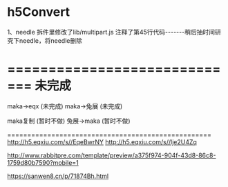 # h5Convert

1、needle 拆件里修改了lib/multipart.js 注释了第45行代码-------稍后抽时间研究下needle，将needle删除




=============================
未完成
=============================

maka->eqx (未完成)
maka->兔展 (未完成)

maka复制 (暂时不做)
兔展->maka (暂时不做)

===================================================
http://h5.eqxiu.com/s//EqeBwrNY
http://h5.eqxiu.com/s//lje2U4Zq


http://www.rabbitpre.com/template/preview/a375f974-904f-43d8-86c8-1759d80b7590?mobile=1


https://sanwen8.cn/p/71874Bh.html